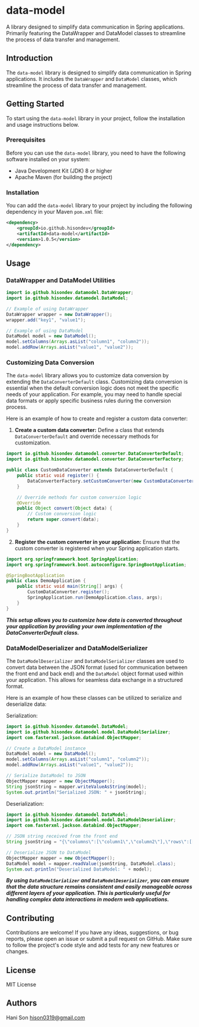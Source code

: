 # data-model
A library designed to simplify data communication in Spring applications. Primarily featuring the DataWrapper and DataModel classes to streamline the process of data transfer and management.

## Introduction
The `data-model` library is designed to simplify data communication in Spring applications. It includes the `DataWrapper` and `DataModel` classes, which streamline the process of data transfer and management.

## Getting Started
To start using the `data-model` library in your project, follow the installation and usage instructions below.

### Prerequisites
Before you can use the `data-model` library, you need to have the following software installed on your system:
- Java Development Kit (JDK) 8 or higher
- Apache Maven (for building the project)

### Installation
You can add the `data-model` library to your project by including the following dependency in your Maven `pom.xml` file:

```xml
<dependency>
    <groupId>io.github.hisondev</groupId>
    <artifactId>data-model</artifactId>
    <version>1.0.5</version>
</dependency>
```

## Usage
### DataWrapper and DataModel Utilities
```java
import io.github.hisondev.datamodel.DataWrapper;
import io.github.hisondev.datamodel.DataModel;

// Example of using DataWrapper
DataWrapper wrapper = new DataWrapper();
wrapper.add("key1", "value1");

// Example of using DataModel
DataModel model = new DataModel();
model.setColumns(Arrays.asList("column1", "column2"));
model.addRow(Arrays.asList("value1", "value2"));
```

### Customizing Data Conversion
The `data-model` library allows you to customize data conversion by extending the `DataConverterDefault` class. Customizing data conversion is essential when the default conversion logic does not meet the specific needs of your application. For example, you may need to handle special data formats or apply specific business rules during the conversion process.

Here is an example of how to create and register a custom data converter:

1. **Create a custom data converter:**
Define a class that extends `DataConverterDefault` and override necessary methods for customization.

```java
import io.github.hisondev.datamodel.converter.DataConverterDefault;
import io.github.hisondev.datamodel.converter.DataConverterFactory;

public class CustomDataConverter extends DataConverterDefault {
    public static void register() {
        DataConverterFactory.setCustomConverter(new CustomDataConverter());
    }

    // Override methods for custom conversion logic
    @Override
    public Object convert(Object data) {
        // Custom conversion logic
        return super.convert(data);
    }
}
```

2. **Register the custom converter in your application:**
Ensure that the custom converter is registered when your Spring application starts.

```java
import org.springframework.boot.SpringApplication;
import org.springframework.boot.autoconfigure.SpringBootApplication;

@SpringBootApplication
public class DemoApplication {
    public static void main(String[] args) {
        CustomDataConverter.register();
        SpringApplication.run(DemoApplication.class, args);
    }
}
```
***This setup allows you to customize how data is converted throughout your application by providing your own implementation of the DataConverterDefault class.***

### DataModelDeserializer and DataModelSerializer
The `DataModelDeserializer` and `DataModelSerializer` classes are used to convert data between the JSON format (used for communication between the front end and back end) and the `DataModel` object format used within your application. This allows for seamless data exchange in a structured format.

Here is an example of how these classes can be utilized to serialize and deserialize data:

Serialization:
```java
import io.github.hisondev.datamodel.DataModel;
import io.github.hisondev.datamodel.model.DataModelSerializer;
import com.fasterxml.jackson.databind.ObjectMapper;

// Create a DataModel instance
DataModel model = new DataModel();
model.setColumns(Arrays.asList("column1", "column2"));
model.addRow(Arrays.asList("value1", "value2"));

// Serialize DataModel to JSON
ObjectMapper mapper = new ObjectMapper();
String jsonString = mapper.writeValueAsString(model);
System.out.println("Serialized JSON: " + jsonString);
```

Deserialization:
```java
import io.github.hisondev.datamodel.DataModel;
import io.github.hisondev.datamodel.model.DataModelDeserializer;
import com.fasterxml.jackson.databind.ObjectMapper;

// JSON string received from the front end
String jsonString = "{\"columns\":[\"column1\",\"column2\"],\"rows\":[[\"value1\",\"value2\"]]}";

// Deserialize JSON to DataModel
ObjectMapper mapper = new ObjectMapper();
DataModel model = mapper.readValue(jsonString, DataModel.class);
System.out.println("Deserialized DataModel: " + model);
```
***By using `DataModelSerializer` and `DataModelDeserializer`, you can ensure that the data structure remains consistent and easily manageable across different layers of your application. This is particularly useful for handling complex data interactions in modern web applications.***

## Contributing
Contributions are welcome! If you have any ideas, suggestions, or bug reports, please open an issue or submit a pull request on GitHub. Make sure to follow the project's code style and add tests for any new features or changes.

## License
MIT License

## Authors
Hani Son
hison0319@gmail.com

